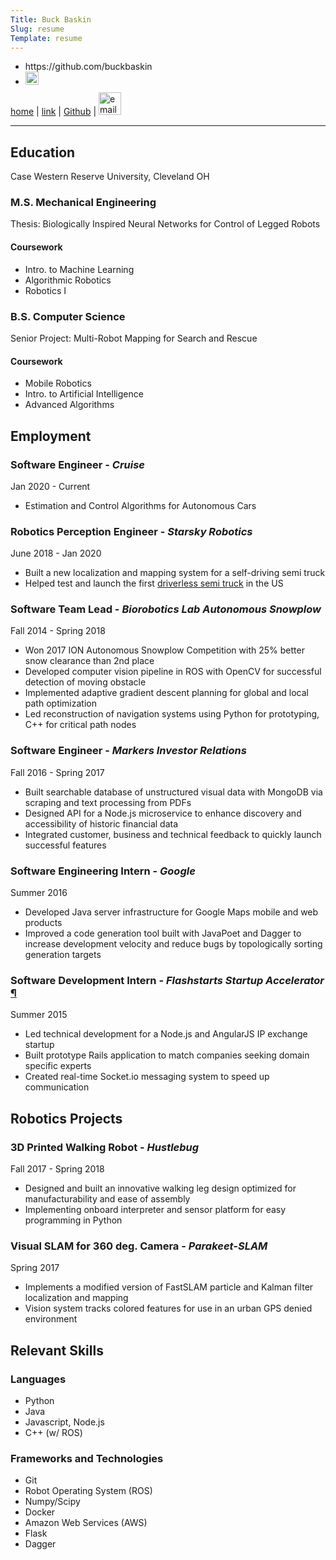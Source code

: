 ```yaml
---
Title: Buck Baskin
Slug: resume
Template: resume
---
```

<div class="titleheight printonly">
<ul class="nomargin">
<li class="slideleft titleheight">https://github.com/buckbaskin</li>
<li class="slideright titleheight"><img src="{attach}img/email.png" alt="email" height="21px"></li>
</ul>
</div>
<div class="slidedone"></div>

<div class="skipprint">
  <a href="https://buckbaskin.com/index.html">home</a> | <a href="{filename}/pages/resume.md">link</a> | <a href="https://github.com/buckbaskin">Github</a> | <img src="{attach}img/email.png" alt="email" height="36px" style="margin-top: -5px; margin-bottom: -10px; width: auto; max-width: none; margin-left: 0px; margin-right: 0px;"> 
</div>

<hr>

## Education

Case Western Reserve University, Cleveland OH

### M.S. Mechanical Engineering

Thesis: Biologically Inspired Neural Networks for Control of Legged Robots

#### Coursework
- Intro. to Machine Learning
- Algorithmic Robotics
- Robotics I

### B.S. Computer Science

Senior Project: Multi-Robot Mapping for Search and Rescue

#### Coursework
- Mobile Robotics
- Intro. to Artificial Intelligence
- Advanced Algorithms

## Employment

### Software Engineer - *Cruise*

Jan 2020 - Current

- Estimation and Control Algorithms for Autonomous Cars

### Robotics Perception Engineer - *Starsky Robotics*

June 2018 - Jan 2020

- Built a new localization and mapping system for a self-driving semi truck
- Helped test and launch the first [driverless semi truck](https://www.washingtonpost.com/technology/2019/06/26/floridas-latest-oddity-semi-trucks-with-nobody-inside-them/) in the US

### Software Team Lead - *Biorobotics Lab Autonomous Snowplow*

Fall 2014 - Spring 2018

- Won 2017 ION Autonomous Snowplow Competition with 25% better snow clearance
  than 2nd place
- Developed computer vision pipeline in ROS with OpenCV for successful detection
  of moving obstacle
- Implemented adaptive gradient descent planning for global and local path
  optimization
- Led reconstruction of navigation systems using Python for prototyping, C++ for
  critical path nodes

### Software Engineer - *Markers Investor Relations*

Fall 2016 - Spring 2017

- Built searchable database of unstructured visual data with MongoDB via
  scraping and text processing from PDFs
- Designed API for a Node.js microservice to enhance discovery and accessibility
  of historic financial data
- Integrated customer, business and technical feedback to quickly launch
  successful features

### Software Engineering Intern - *Google*

Summer 2016

- Developed Java server infrastructure for Google Maps mobile and web products
- Improved a code generation tool built with JavaPoet and Dagger to increase
  development velocity and reduce bugs by topologically sorting generation
  targets

<div class="skipprint">
<h3 id="software-development-intern-flashstarts">
    Software Development Intern - 
    <em>Flashstarts Startup Accelerator</em>
    <a class="headerlink" href="#software-development-intern-flashstarts" title="Permanent link">¶</a>
</h3>

Summer 2015

<ul>
<li>Led technical development for a Node.js and AngularJS IP exchange startup</li>
<li>Built prototype Rails application to match companies seeking domain specific experts</li>
<li>Created real-time Socket.io messaging system to speed up communication</li>
</ul>
</div>

## Robotics Projects

### 3D Printed Walking Robot - *Hustlebug*

Fall 2017 - Spring 2018

- Designed and built an innovative walking leg design optimized for
  manufacturability and ease of assembly
- Implementing onboard interpreter and sensor platform for easy programming in
  Python

### Visual SLAM for 360 deg. Camera - *Parakeet-SLAM*

<!-- link title to Github project -->

Spring 2017

- Implements a modified version of FastSLAM particle and Kalman filter
  localization and mapping
- Vision system tracks colored features for use in an urban GPS denied
  environment

<!-- 1 to 2 more projects -->

## Relevant Skills

### Languages

- Python
- Java
- Javascript, Node.js
- C++ (w/ ROS)

### Frameworks and Technologies

- Git
- Robot Operating System (ROS)
- Numpy/Scipy
- Docker
- Amazon Web Services (AWS)
- Flask
- Dagger
